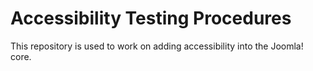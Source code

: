 # Accessibility Testing Procedures
This repository is used to work on adding accessibility into the Joomla! core.
